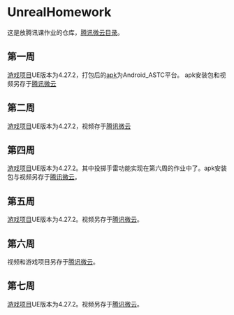 # UnrealHomework

这是放腾讯课作业的仓库，[腾讯微云目录](https://share.weiyun.com/Lf1lw0Vz)。

## 第一周
[游戏项目](https://github.com/HarbinBear/UnrealHomework/tree/main/Week1/Project/CppProjectOnAndroid)UE版本为4.27.2，打包后的[apk](https://github.com/HarbinBear/UnrealHomework/blob/main/Week1/Android_ASTC/CppProjectOnAndroid-armv7.apk)为Android_ASTC平台。
apk安装包和视频另存于[腾讯微云](https://share.weiyun.com/EpKobQ9D)

## 第二周
[游戏项目](https://github.com/HarbinBear/UnrealHomework/tree/main/Week2/Netshoot)UE版本为4.27.2，视频存于[腾讯微云](https://share.weiyun.com/RwftTERJ)

## 第四周
[游戏项目](https://github.com/HarbinBear/UnrealHomework/tree/main/Week4/MobileTPS)UE版本为4.27.2。其中投掷手雷功能实现在第六周的作业中了。apk安装包与视频另存于[腾讯微云](https://share.weiyun.com/YvdgNKKn)。

## 第五周
[游戏项目](https://github.com/HarbinBear/UnrealHomework/tree/main/Week5/Shooter)UE版本为4.27.2。视频另存于[腾讯微云](https://share.weiyun.com/ZtZsiB1d)。

## 第六周
视频和游戏项目另存于[腾讯微云](https://share.weiyun.com/CmbU4HRY)。

## 第七周
[游戏项目](https://github.com/HarbinBear/UnrealHomework/tree/main/Week7/Shooter)UE版本为4.27.2。视频另存于[腾讯微云](https://share.weiyun.com/ZpYYpOIb)。





